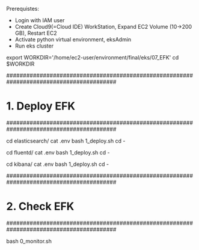 Prerequistes:
- Login with IAM user
- Create Cloud9(=Cloud IDE) WorkStation, Expand EC2 Volume (10->200 GB), Restart EC2
- Activate python virtual environment, eksAdmin
- Run eks cluster

export WORKDIR='/home/ec2-user/environment/final/eks/07_EFK'
cd $WORKDIR


#########################################################################################
# 1. Deploy EFK
#########################################################################################

cd elasticsearch/
cat .env
bash 1_deploy.sh 
cd -

cd fluentd/
cat .env
bash 1_deploy.sh 
cd -

cd kibana/
cat .env
bash 1_deploy.sh
cd -

#########################################################################################
# 2. Check EFK
#########################################################################################

bash 0_monitor.sh 